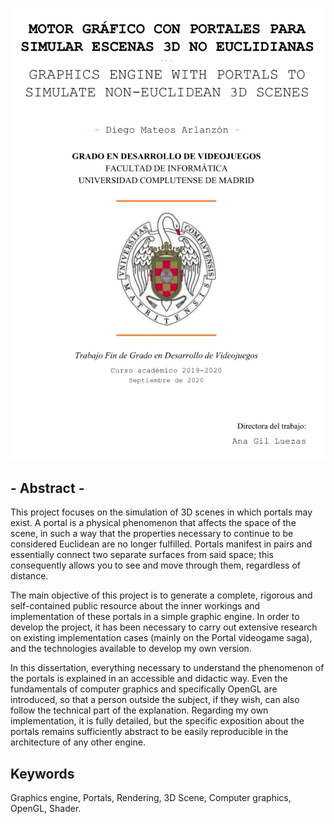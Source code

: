 ![cover](./Docs/cover.png)

## - Abstract -
This project focuses on the simulation of 3D scenes in which portals may exist. A portal is a physical phenomenon that affects the space of the scene, in such a way that the properties necessary to continue to be considered Euclidean are no longer fulfilled. Portals manifest in pairs and essentially connect two separate surfaces from said space; this consequently allows you to see and move through them, regardless of distance.

The main objective of this project is to generate a complete, rigorous and self-contained public resource about the inner workings and implementation of these portals in a simple graphic engine. In order to develop the project, it has been necessary to carry out extensive research on existing implementation cases (mainly on the Portal videogame saga), and the technologies available to develop my own version.

In this dissertation, everything necessary to understand the phenomenon of the portals is explained in an accessible and didactic way. Even the fundamentals of computer graphics and specifically OpenGL are introduced, so that a person outside the subject, if they wish, can also follow the technical part of the explanation. Regarding my own implementation, it is fully detailed, but the specific exposition about the portals remains sufficiently abstract to be easily reproducible in the architecture of any other engine.

## Keywords

Graphics engine, Portals, Rendering, 3D Scene, Computer graphics, OpenGL, Shader.
